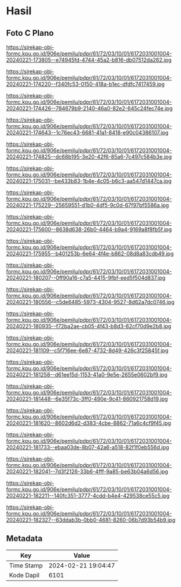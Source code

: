 # Hasil

## Foto C Plano

https://sirekap-obj-formc.kpu.go.id/906e/pemilu/pdpr/61/72/03/10/01/6172031001004-20240221-173805--e74945fd-4744-45a2-b816-db07512da262.jpg

https://sirekap-obj-formc.kpu.go.id/906e/pemilu/pdpr/61/72/03/10/01/6172031001004-20240221-174220--f340fc53-0150-418a-b1ec-dfdfc7417459.jpg

https://sirekap-obj-formc.kpu.go.id/906e/pemilu/pdpr/61/72/03/10/01/6172031001004-20240221-174426--784679b9-2140-46a0-82e2-645c24fec74e.jpg

https://sirekap-obj-formc.kpu.go.id/906e/pemilu/pdpr/61/72/03/10/01/6172031001004-20240221-174643--1c76ec43-6681-41a1-8418-e90c04386107.jpg

https://sirekap-obj-formc.kpu.go.id/906e/pemilu/pdpr/61/72/03/10/01/6172031001004-20240221-174825--dc68b195-3e20-42f6-85a6-7c497c584b3e.jpg

https://sirekap-obj-formc.kpu.go.id/906e/pemilu/pdpr/61/72/03/10/01/6172031001004-20240221-175031--be433b83-1b4e-4c05-b6c3-aa547d1447ca.jpg

https://sirekap-obj-formc.kpu.go.id/906e/pemilu/pdpr/61/72/03/10/01/6172031001004-20240221-175229--25659551-d1b0-4df5-9c0d-67f97bf5586a.jpg

https://sirekap-obj-formc.kpu.go.id/906e/pemilu/pdpr/61/72/03/10/01/6172031001004-20240221-175600--8638d638-26b0-4464-b9a4-9169a8f8fb5f.jpg

https://sirekap-obj-formc.kpu.go.id/906e/pemilu/pdpr/61/72/03/10/01/6172031001004-20240221-175955--b401253b-6e64-4f4e-b862-08d8a83cdb49.jpg

https://sirekap-obj-formc.kpu.go.id/906e/pemilu/pdpr/61/72/03/10/01/6172031001004-20240221-180207--0ff90a16-c7a5-4415-9fbf-eed5f504d837.jpg

https://sirekap-obj-formc.kpu.go.id/906e/pemilu/pdpr/61/72/03/10/01/6172031001004-20240221-180556--c5de6485-5973-4304-9527-8d62a7dc0746.jpg

https://sirekap-obj-formc.kpu.go.id/906e/pemilu/pdpr/61/72/03/10/01/6172031001004-20240221-180935--f72ba2ae-cb05-4f43-b8d3-62cf70d9e2b8.jpg

https://sirekap-obj-formc.kpu.go.id/906e/pemilu/pdpr/61/72/03/10/01/6172031001004-20240221-181109--c5f716ee-6e87-4732-8d49-426c3f25845f.jpg

https://sirekap-obj-formc.kpu.go.id/906e/pemilu/pdpr/61/72/03/10/01/6172031001004-20240221-181258--d61ee15d-1153-41a0-9e5e-2655e0602bf9.jpg

https://sirekap-obj-formc.kpu.go.id/906e/pemilu/pdpr/61/72/03/10/01/6172031001004-20240221-181448--6e35f73c-3ff0-490e-9c41-860921758d19.jpg

https://sirekap-obj-formc.kpu.go.id/906e/pemilu/pdpr/61/72/03/10/01/6172031001004-20240221-181620--8602d6d2-d383-4cbe-8862-71a6c4cf9f45.jpg

https://sirekap-obj-formc.kpu.go.id/906e/pemilu/pdpr/61/72/03/10/01/6172031001004-20240221-181733--ebaa03de-8b07-42a6-a518-82f1f0eb556d.jpg

https://sirekap-obj-formc.kpu.go.id/906e/pemilu/pdpr/61/72/03/10/01/6172031001004-20240221-182041--7d3f2126-33b6-4fff-9a85-be63b04a6d56.jpg

https://sirekap-obj-formc.kpu.go.id/906e/pemilu/pdpr/61/72/03/10/01/6172031001004-20240221-182211--140fc351-3777-4cdd-b4e4-429538ce55c5.jpg

https://sirekap-obj-formc.kpu.go.id/906e/pemilu/pdpr/61/72/03/10/01/6172031001004-20240221-182327--63ddab3b-0bb0-4681-8260-06b7d93b54b9.jpg


## Metadata

| Key        | Value               |
| ---------- | ------------------- |
| Time Stamp | 2024-02-21 19:04:47 |
| Kode Dapil | 6101                |



